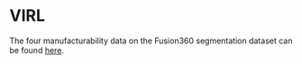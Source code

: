# VIRL

The four manufacturability data on the Fusion360 segmentation dataset can be found [here](https://github.com/parksandrecfan/VIRL/blob/main/virl-data.zip).
